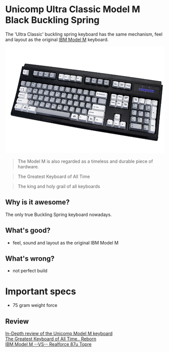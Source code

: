 # Unicomp Ultra Classic Model M Black Buckling Spring

The 'Ultra Classic' buckling spring keyboard has the same mechanism, feel and layout as the original [IBM Model M](https://en.wikipedia.org/wiki/Model_M_keyboard) keyboard.

![img](81u8Wrn0oaL._SL1500_.jpg?style=centerme)

> The Model M is also regarded as a timeless and durable piece of hardware.

> The Greatest Keyboard of All Time

> The king and holy grail of all keyboards

## Why is it awesome?

The only true Buckling Spring keyboard nowadays.

## What's good?
* feel, sound and layout as the original IBM Model M

## What's wrong?
* not perfect build

# Important specs
* 75 gram weight force

## Review
[In-Depth review of the Unicomp Model M keyboard](https://youtu.be/4enAm8T26cI) \
[The Greatest Keyboard of All Time.. Reborn](https://youtu.be/D7wmMZmMinM) \
[IBM Model M --VS-- Realforce 87u Topre](https://youtu.be/3YFfRYndgYU)
